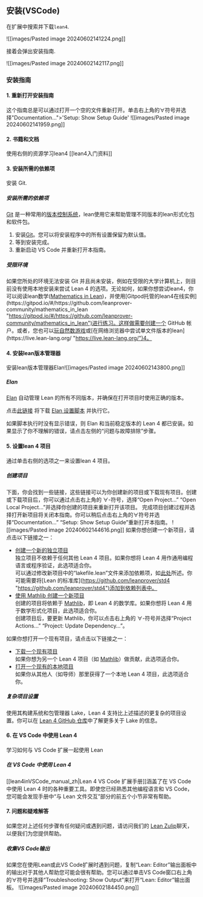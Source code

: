 
## 安装(VSCode)


在扩展中搜索并下载`lean4`.

![[images/Pasted image 20240602141224.png]]

接着会弹出安装指南. 

![[images/Pasted image 20240602142117.png]]

### 安装指南

#### 1. 重新打开安装指南
这个指南总是可以通过打开一个空的文件重新打开。单击右上角的$\forall$符号并选择"Documentation...">'Setup: Show Setup Guide'
![[images/Pasted image 20240602141959.png]]

#### 2. 书籍和文档

使用右侧的资源学习lean4
[[lean4入门资料]]

#### 3. 安装所需的依赖项

安装 Git. 

##### 安装所需的依赖项
[Git](https://git-scm.com/ "https://git-scm.com/") 是一种常用的[版本控制系统](https://en.wikipedia.org/wiki/Version_control "https://en.wikipedia.org/wiki/Version_control")，lean使用它来帮助管理不同版本的lean形式化包和软件包。

1. 安装[Git](https://git-scm.com/download/win "https://git-scm.com/download/win")。您可以将安装程序中的所有设置保留为默认值。
2. 等到安装完成。
3. 重新启动 VS Code 并重新打开本指南。

 ##### 受限环境
 
如果您所处的环境无法安装 Git 并且尚未安装，例如在受限的大学计算机上，则目前没有使用本地安装来尝试 Lean 4 的选项。无论如何，如果你想尝试lean4，你可以阅读lean数学([Mathematics in Lean](https://leanprover-community.github.io/mathematics_in_lean/ "https://leanprover-community.github.io/mathematics_in_lean/"))，并使用[Gitpod托管的lean4在线实例](https://gitpod.io/#/https://github.com/leanprover-community/mathematics_in_lean "https://gitpod.io/#/https://github.com/leanprover-community/mathematics_in_lean")进行练习。这样做需要创建一个 GitHub 帐户。或者，您也可以[玩自然数游戏](https://adam.math.hhu.de/#/g/hhu-adam/NNG4 "https://adam.math.hhu.de/#/g/hhu-adam/NNG4")或[在网络浏览器中尝试单文件版本的lean](https://live.lean-lang.org/ "https://live.lean-lang.org/")4。

#### 4. 安装lean版本管理器

安装lean版本管理器Elan![[images/Pasted image 20240602143800.png]]

##### Elan

[Elan](https://github.com/leanprover/elan "https://github.com/leanprover/elan") 自动管理 Lean 的所有不同版本，并确保在打开项目时使用正确的版本。

点击[此链接](command:lean4.setup.installElan "command:lean4.setup.installElan") 将下载 [Elan 设置脚本](https://github.com/leanprover/elan/blob/master/elan-init.ps1 "https://github.com/leanprover/elan/blob/master/elan-init.ps1") 并执行它。

如果脚本执行时没有显示错误，则 Elan 和当前稳定版本的 Lean 4 都已安装。如果显示了你不理解的错误，请点击左侧的“问题与故障排除”步骤。

#### 5. 设置lean 4 项目

通过单击右侧的选项之一来设置lean 4 项目。

##### 创建项目

下面，你会找到一些链接，这些链接可以为你创建新的项目或下载现有项目。创建或下载项目后，你可以通过点击右上角的 ∀-符号，选择“Open Project…” “Open Local Project…”并选择你创建的项目来重新打开该项目。
完成项目创建过程并选择打开新项目将关闭本指南。你可以稍后点击右上角的$\forall$符号并选择“Documentation…” “Setup: Show Setup Guide”重新打开本指南。
![[images/Pasted image 20240602144616.png]]
如果你想创建一个新项目，请点击以下链接之一：

- [创建一个新的独立项目](command:lean4.project.createStandaloneProject "command:lean4.project.createStandaloneProject")  
    独立项目不依赖于任何其他 Lean 4 项目。如果你想将 Lean 4 用作通用编程语言或程序验证，此选项适合你。  
    可以通过修改新项目中的“lakefile.lean”文件来添加依赖项，如[此处](https://github.com/leanprover/lean4/blob/master/src/lake/README.md#adding-dependencies "https://github.com/leanprover/lean4/blob/master/src/lake/README.md#adding-dependencies")所述。你可能需要将[Lean 的标准库](https://github.com/leanprover/std4 "https://github.com/leanprover/std4")添加到依赖列表中。
- [使用 Mathlib 创建一个新项目](command:lean4.project.createMathlibProject "command:lean4.project.createMathlibProject")  
    创建的项目将依赖于 [Mathlib](https://github.com/leanprover-community/mathlib4 "https://github.com/leanprover-community/mathlib4")，即 Lean 4 的数学库。如果你想将 Lean 4 用于数学形式化项目，此选项适合你。  
    创建项目后，要更新 Mathlib，你可以点击右上角的 ∀-符号并选择“Project Actions…” “Project: Update Dependency…”。

如果你想打开一个现有项目，请点击以下链接之一：

- [下载一个现有项目](command:lean4.project.clone "command:lean4.project.clone")  
    如果你想为另一个 Lean 4 项目（如 [Mathlib](https://github.com/leanprover-community/mathlib4 "https://github.com/leanprover-community/mathlib4")）做贡献，此选项适合你。
- [打开一个现有的本地项目](command:lean4.project.open "command:lean4.project.open")  
    如果你从其他人（如导师）那里获得了一个本地 Lean 4 项目，此选项适合你。

##### 复杂项目设置

使用其构建系统和包管理器 Lake，Lean 4 支持比上述描述的更复杂的项目设置。你可以在 [Lean 4 GitHub 仓库](https://github.com/leanprover/lean4/blob/master/src/lake/README.md "https://github.com/leanprover/lean4/blob/master/src/lake/README.md")中了解更多关于 Lake 的信息。


#### 6. 在 VS Code 中使用 Lean 4 

学习如何与 VS Code 扩展一起使用 Lean 

##### 在 VS Code 中使用 Lean 4

[[lean4inVSCode_manual_zh|Lean 4 VS Code 扩展手册]]涵盖了在 VS Code 中使用 Lean 4 时的各种重要工具。即使您已经熟悉其他编程语言和 VS Code，您可能会发现手册中“与 Lean 文件交互”部分的前五个小节非常有帮助。

#### 7. 问题和疑难解答

如果您对上述任何步骤有任何疑问或遇到问题，请访问我们的 [Lean Zulip](https://leanprover.zulipchat.com/)聊天，以便我们为您提供帮助。

##### 收集VS Code输出

如果您在使用Lean或此VS Code扩展时遇到问题，复制“Lean: Editor”输出面板中的输出对于其他人帮助您可能会很有帮助。您可以通过单击VS Code窗口右上角的∀符号并选择“Troubleshooting: Show Output”来打开“Lean: Editor”输出面板。
![[images/Pasted image 20240602184450.png]]